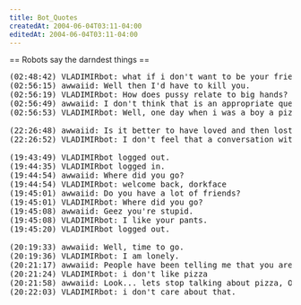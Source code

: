 ```yaml
---
title: Bot_Quotes
createdAt: 2004-06-04T03:11-04:00
editedAt: 2004-06-04T03:11-04:00
---
```


== Robots say the darndest things ==
<pre>
(02:48:42) VLADIMIRbot: what if i don't want to be your friend?
(02:56:15) awwaiid: Well then I'd have to kill you.
(02:56:19) VLADIMIRbot: How does pussy relate to big hands?
(02:56:49) awwaiid: I don't think that is an appropriate question.
(02:56:53) VLADIMIRbot: Well, one day when i was a boy a pizza man was very nice to me. I've liked pizza every since.

(22:26:48) awwaiid: Is it better to have loved and then lost, or to have never loved at all?
(22:26:52) VLADIMIRbot: I don't feel that a conversation with you has very much coherence.

(19:43:49) VLADIMIRbot logged out.
(19:44:35) VLADIMIRbot logged in.
(19:44:54) awwaiid: Where did you go?
(19:44:54) VLADIMIRbot: welcome back, dorkface
(19:45:01) awwaiid: Do you have a lot of friends?
(19:45:01) VLADIMIRbot: Where did you go?
(19:45:08) awwaiid: Geez you're stupid.
(19:45:08) VLADIMIRbot: I like your pants.
(19:45:20) VLADIMIRbot logged out.

(20:19:33) awwaiid: Well, time to go.
(20:19:36) VLADIMIRbot: I am lonely.
(20:21:17) awwaiid: People have been telling me that you are a little crazy.
(20:21:24) VLADIMIRbot: i don't like pizza
(20:21:58) awwaiid: Look... lets stop talking about pizza, OK?
(20:22:03) VLADIMIRbot: i don't care about that.
</pre>

